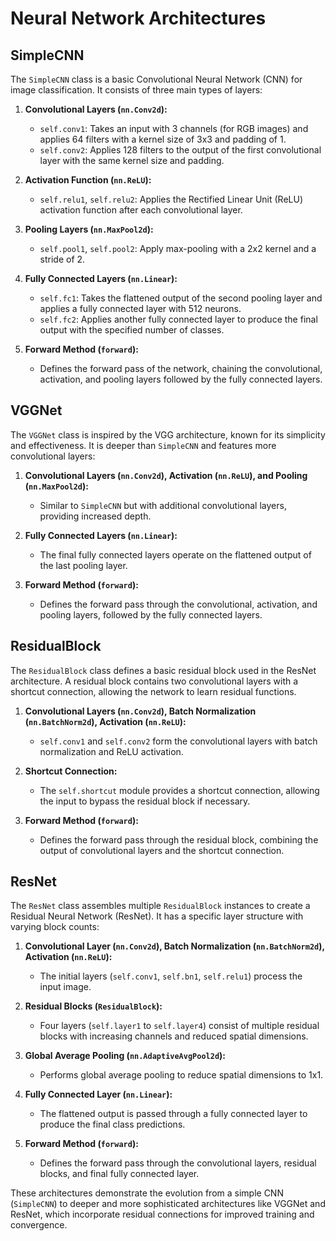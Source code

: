 # Neural Network Architectures

## SimpleCNN

The `SimpleCNN` class is a basic Convolutional Neural Network (CNN) for image classification. It consists of three main types of layers:

1. **Convolutional Layers (`nn.Conv2d`):**
   - `self.conv1`: Takes an input with 3 channels (for RGB images) and applies 64 filters with a kernel size of 3x3 and padding of 1.
   - `self.conv2`: Applies 128 filters to the output of the first convolutional layer with the same kernel size and padding.
   
2. **Activation Function (`nn.ReLU`):**
   - `self.relu1`, `self.relu2`: Applies the Rectified Linear Unit (ReLU) activation function after each convolutional layer.

3. **Pooling Layers (`nn.MaxPool2d`):**
   - `self.pool1`, `self.pool2`: Apply max-pooling with a 2x2 kernel and a stride of 2.

4. **Fully Connected Layers (`nn.Linear`):**
   - `self.fc1`: Takes the flattened output of the second pooling layer and applies a fully connected layer with 512 neurons.
   - `self.fc2`: Applies another fully connected layer to produce the final output with the specified number of classes.

5. **Forward Method (`forward`):**
   - Defines the forward pass of the network, chaining the convolutional, activation, and pooling layers followed by the fully connected layers.

## VGGNet

The `VGGNet` class is inspired by the VGG architecture, known for its simplicity and effectiveness. It is deeper than `SimpleCNN` and features more convolutional layers:

1. **Convolutional Layers (`nn.Conv2d`), Activation (`nn.ReLU`), and Pooling (`nn.MaxPool2d`):**
   - Similar to `SimpleCNN` but with additional convolutional layers, providing increased depth.

2. **Fully Connected Layers (`nn.Linear`):**
   - The final fully connected layers operate on the flattened output of the last pooling layer.

3. **Forward Method (`forward`):**
   - Defines the forward pass through the convolutional, activation, and pooling layers, followed by the fully connected layers.

## ResidualBlock

The `ResidualBlock` class defines a basic residual block used in the ResNet architecture. A residual block contains two convolutional layers with a shortcut connection, allowing the network to learn residual functions.

1. **Convolutional Layers (`nn.Conv2d`), Batch Normalization (`nn.BatchNorm2d`), Activation (`nn.ReLU`):**
   - `self.conv1` and `self.conv2` form the convolutional layers with batch normalization and ReLU activation.
   
2. **Shortcut Connection:**
   - The `self.shortcut` module provides a shortcut connection, allowing the input to bypass the residual block if necessary.

3. **Forward Method (`forward`):**
   - Defines the forward pass through the residual block, combining the output of convolutional layers and the shortcut connection.

## ResNet

The `ResNet` class assembles multiple `ResidualBlock` instances to create a Residual Neural Network (ResNet). It has a specific layer structure with varying block counts:

1. **Convolutional Layer (`nn.Conv2d`), Batch Normalization (`nn.BatchNorm2d`), Activation (`nn.ReLU`):**
   - The initial layers (`self.conv1`, `self.bn1`, `self.relu1`) process the input image.
   
2. **Residual Blocks (`ResidualBlock`):**
   - Four layers (`self.layer1` to `self.layer4`) consist of multiple residual blocks with increasing channels and reduced spatial dimensions.

3. **Global Average Pooling (`nn.AdaptiveAvgPool2d`):**
   - Performs global average pooling to reduce spatial dimensions to 1x1.

4. **Fully Connected Layer (`nn.Linear`):**
   - The flattened output is passed through a fully connected layer to produce the final class predictions.

5. **Forward Method (`forward`):**
   - Defines the forward pass through the convolutional layers, residual blocks, and final fully connected layer.

These architectures demonstrate the evolution from a simple CNN (`SimpleCNN`) to deeper and more sophisticated architectures like VGGNet and ResNet, which incorporate residual connections for improved training and convergence.
